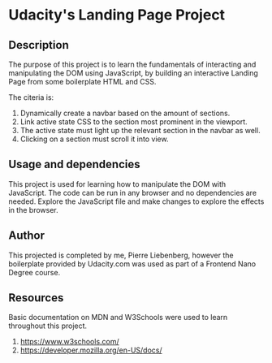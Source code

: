 # Udacity's Landing Page Project

## Description
The purpose of this project is to learn the fundamentals of interacting and manipulating the DOM using JavaScript, by building an interactive Landing Page from some boilerplate HTML and CSS.

The citeria is:
1. Dynamically create a navbar based on the amount of sections. 
2. Link active state CSS to the section most prominent in the viewport. 
3. The active state must light up the relevant section in the navbar as well.
4. Clicking on a section must scroll it into view.

## Usage and dependencies 
This project is used for learning how to manipulate the DOM with JavaScript. The code can be run in any browser and no dependencies are needed. Explore the JavaScript file and make changes to explore the effects in the browser.

## Author
This projected is completed by me, Pierre Liebenberg, however the boilerplate provided by Udacity.com was used as part of a Frontend Nano Degree course.

## Resources
Basic documentation on MDN and W3Schools were used to learn throughout this project.
1. https://www.w3schools.com/
2. https://developer.mozilla.org/en-US/docs/




